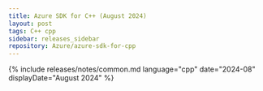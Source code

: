 ```yaml
---
title: Azure SDK for C++ (August 2024)
layout: post
tags: C++ cpp
sidebar: releases_sidebar
repository: Azure/azure-sdk-for-cpp
---
```

{% include releases/notes/common.md language="cpp" date="2024-08" displayDate="August 2024" %}